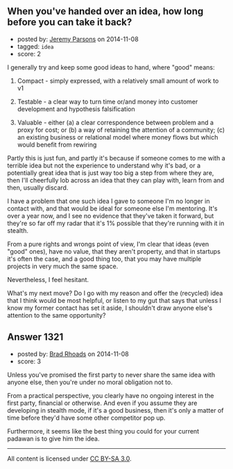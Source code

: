 ## When you've handed over an idea, how long before you can take it back?

- posted by: [Jeremy Parsons](https://stackexchange.com/users/497810/jeremy-parsons) on 2014-11-08
- tagged: `idea`
- score: 2

I generally try and keep some good ideas to hand, where "good" means:

1. Compact - simply expressed, with a relatively small amount of work to v1

1. Testable - a clear way to turn time or/and money into customer development and hypothesis falsification

1. Valuable - either (a) a clear correspondence between problem and a proxy for cost; or (b) a way of retaining the attention of a community; (c) an existing business or relational model where money flows but which would benefit from rewiring

Partly this is just fun, and partly it's because if someone comes to me with a terrible idea but not the experience to understand why it's bad, or a potentially great idea that is just way too big a step from where they are, then I'll cheerfully lob across an idea that they can play with, learn from and then, usually discard.

I have a problem that one such idea I gave to someone I'm no longer in contact with, and that would be ideal for someone else I'm mentoring. It's over a year now, and I see no evidence that they've taken it forward, but they're so far off my radar that it's 1% possible that they're running with it in stealth.

From a pure rights and wrongs point of view, I'm clear that ideas (even "good" ones), have no value, that they aren't property, and that in startups it's often the case, and a good thing too, that you may have multiple projects in very much the same space.

Nevertheless, I feel hesitant.

What's my next move? Do I go with my reason and offer the (recycled) idea that I think would be most helpful, or listen to my gut that says that unless I know my former contact has set it aside, I shouldn't draw anyone else's attention to the same opportunity?


## Answer 1321

- posted by: [Brad Rhoads](https://stackexchange.com/users/42121/brad-rhoads) on 2014-11-08
- score: 3

Unless you've promised the first party to never share the same idea with anyone else, then you're under no moral obligation not to.

From a practical perspective, you clearly have no ongoing interest in the first party, financial or otherwise. And even if you assume they are developing in stealth mode, if it's a good business, then it's only a matter of time before they'd have some other competitor pop up.

Furthermore, it seems like the best thing you could for your current padawan is to give him the idea.



---

All content is licensed under [CC BY-SA 3.0](https://creativecommons.org/licenses/by-sa/3.0/).
